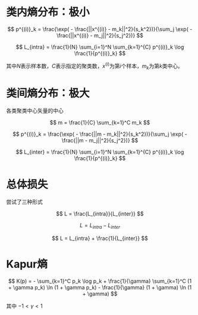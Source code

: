# 类内熵分布：极小
$$
p^{(i)}_k = \frac{\exp( - \frac{||x^{(i)} - m_k||^2}{s_k^2})}{\sum_j \exp( - \frac{||x^{(i)} - m_j||^2}{s_j^2})}
$$

$$
L_{intra} = \frac{1}{N} \sum_{i=1}^N \sum_{k=1}^{C} p^{(i)}_k \log \frac{1}{p^{(i)}_k}
$$

其中$N$表示样本数，$C$表示指定的聚类数，$x^{(i)}$为第$i$个样本，$m_k$为第$k$类中心。

# 类间熵分布：极大

各类聚类中心矢量的中心

$$ m = \frac{1}{C} \sum_{k=1}^C m_k $$

$$
p^{(i)}_k = \frac{\exp( - \frac{||m - m_k||^2}{s_k^2})}{\sum_j \exp( - \frac{||m - m_j||^2}{s_j^2})}
$$

$$
L_{inter} = \frac{1}{N} \sum_{i=1}^N \sum_{k=1}^{C} p^{(i)}_k \log \frac{1}{p^{(i)}_k}
$$

# 总体损失

尝试了三种形式

$$ L = \frac{L_{intra}}{L_{inter}} $$

$$ L = L_{intra} - L_{inter} $$

$$ L = L_{intra} + \frac{1}{L_{inter}} $$

# Kapur熵

$$ K(p) = - \sum_{k=1}^C p_k \log p_k + \frac{1}{\gamma} \sum_{k=1}^C (1 + \gamma p_k) \ln (1 + \gamma p_k) - \frac{1}{\gamma} (1 + \gamma) \ln (1 + \gamma) $$

其中 $-1 < \gamma < 1$
